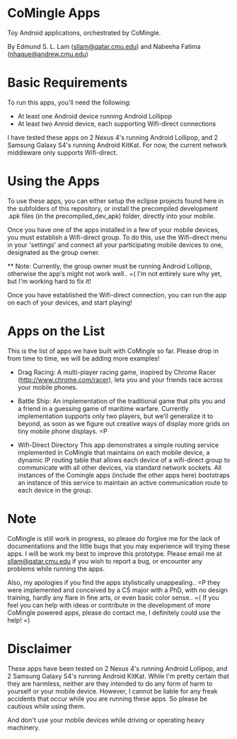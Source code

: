 CoMingle Apps
=============

Toy Android applications, orchestrated by CoMingle.

By Edmund S. L. Lam (sllam@qatar.cmu.edu) and
   Nabeeha Fatima (nhaque@andrew.cmu.edu)

Basic Requirements
==================

To run this apps, you'll need the following:
  - At least one Android device running Android Lollipop
  - At least two Anroid device, each supporting Wifi-direct connections

I have tested these apps on 2 Nexus 4's running Android Lollipop, and 
2 Samsung Galaxy S4's running Android KitKat. For now, the current network 
middleware only supports Wifi-direct.

Using the Apps
==============

To use these apps, you can either setup the eclipse projects found here in the subfolders of this
repository, or install the precompiled development .apk files (in the precompiled_dev_apk) folder,
directly into your mobile. 

Once you have one of the apps installed in a few of your mobile devices, you must
establish a Wifi-direct group. To do this, use the Wifi-direct menu in your
'settings' and connect all your participating mobile devices to one, designated as 
the group owner.

** Note: Currently, the group owner must be running Android Lollipop, otherwise the
app's might not work well.. =( I'm not entirely sure why yet, but I'm working hard to
fix it!

Once you have established the Wifi-direct connection, you can run the app on each of
your devices, and start playing!

Apps on the List
================

This is the list of apps we have built with CoMingle so far. Please drop in from
time to time, we will be adding more examples!

- Drag Racing:
  A multi-player racing game, inspired by Chrome Racer (http://www.chrome.com/racer),
  lets you and your friends race across your mobile phones. 

- Battle Ship:
  An implementation of the traditional game that pits you and a friend in a guessing
  game of maritime warfare. Currently implementation supports only two players, but 
  we'll generalize it to beyond, as soon as we figure out creative ways of display
  more grids on tiny mobile phone displays. =P

- Wifi-Direct Directory
  This app demonstrates a simple routing service implemented in CoMingle that maintains
  on each mobile device, a dynamic IP routing table that allows each device of a 
  wifi-direct group to communicate with all other devices, via standard network sockets.
  All instances of the Comingle apps (include the other apps here) bootstraps an instance 
  of this service to maintain an active communication route to each device in the group.

Note
====

CoMingle is still work in progress, so please do forgive me for the lack of
documentations and the little bugs that you may experience will trying these apps.
I will be work my best to improve this prototype. Please email me at
sllam@qatar.cmu.edu if you wish to report a bug, or encounter any problems while
running the apps.

Also, my apologies if you find the apps stylistically unappealing.. =P they were
implemented and conceived by a CS major with a PhD, with no design training,
hardly any flare in fine arts, or even basic color sense.. =( If you feel you can 
help with ideas or contribute in the development of more CoMingle powered apps, please 
do contact me, I definitely could use the help! =)

Disclaimer
==========

These apps have been tested on 2 Nexus 4's running Android Lollipop, and 2 Samsung
Galaxy S4's running Android KitKat. While I'm pretty certain that they are harmless, 
neither are they intended to do any form of harm to yourself or your mobile device. 
However, I cannot be liable for any freak accidents that occur while you are running 
these apps. So please be cautious while using them. 

And don't use your mobile devices while driving or operating heavy machinery. 

